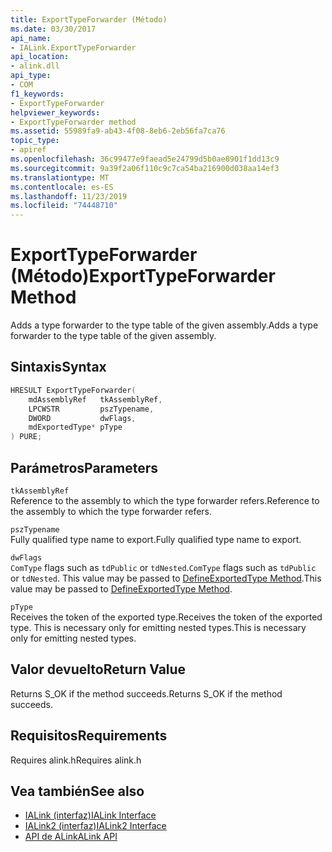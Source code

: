 ```yaml
---
title: ExportTypeForwarder (Método)
ms.date: 03/30/2017
api_name:
- IALink.ExportTypeForwarder
api_location:
- alink.dll
api_type:
- COM
f1_keywords:
- ExportTypeForwarder
helpviewer_keywords:
- ExportTypeForwarder method
ms.assetid: 55989fa9-ab43-4f08-8eb6-2eb56fa7ca76
topic_type:
- apiref
ms.openlocfilehash: 36c99477e9faead5e24799d5b0ae8901f1dd13c9
ms.sourcegitcommit: 9a39f2a06f110c9c7ca54ba216900d038aa14ef3
ms.translationtype: MT
ms.contentlocale: es-ES
ms.lasthandoff: 11/23/2019
ms.locfileid: "74448710"
---
```

# <a name="exporttypeforwarder-method"></a><span data-ttu-id="b3ea4-102">ExportTypeForwarder (Método)</span><span class="sxs-lookup"><span data-stu-id="b3ea4-102">ExportTypeForwarder Method</span></span>
<span data-ttu-id="b3ea4-103">Adds a type forwarder to the type table of the given assembly.</span><span class="sxs-lookup"><span data-stu-id="b3ea4-103">Adds a type forwarder to the type table of the given assembly.</span></span>  
  
## <a name="syntax"></a><span data-ttu-id="b3ea4-104">Sintaxis</span><span class="sxs-lookup"><span data-stu-id="b3ea4-104">Syntax</span></span>  
  
```cpp  
HRESULT ExportTypeForwarder(  
    mdAssemblyRef   tkAssemblyRef,  
    LPCWSTR         pszTypename,  
    DWORD           dwFlags,  
    mdExportedType* pType  
) PURE;  
```  
  
## <a name="parameters"></a><span data-ttu-id="b3ea4-105">Parámetros</span><span class="sxs-lookup"><span data-stu-id="b3ea4-105">Parameters</span></span>  
 `tkAssemblyRef`  
 <span data-ttu-id="b3ea4-106">Reference to the assembly to which the type forwarder refers.</span><span class="sxs-lookup"><span data-stu-id="b3ea4-106">Reference to the assembly to which the type forwarder refers.</span></span>  
  
 `pszTypename`  
 <span data-ttu-id="b3ea4-107">Fully qualified type name to export.</span><span class="sxs-lookup"><span data-stu-id="b3ea4-107">Fully qualified type name to export.</span></span>  
  
 `dwFlags`  
 <span data-ttu-id="b3ea4-108">`ComType` flags such as `tdPublic` or `tdNested`.</span><span class="sxs-lookup"><span data-stu-id="b3ea4-108">`ComType` flags such as `tdPublic` or `tdNested`.</span></span> <span data-ttu-id="b3ea4-109">This value may be passed to [DefineExportedType Method](../metadata/imetadataassemblyemit-defineexportedtype-method.md).</span><span class="sxs-lookup"><span data-stu-id="b3ea4-109">This value may be passed to [DefineExportedType Method](../metadata/imetadataassemblyemit-defineexportedtype-method.md).</span></span>  
  
 `pType`  
 <span data-ttu-id="b3ea4-110">Receives the token of the exported type.</span><span class="sxs-lookup"><span data-stu-id="b3ea4-110">Receives the token of the exported type.</span></span> <span data-ttu-id="b3ea4-111">This is necessary only for emitting nested types.</span><span class="sxs-lookup"><span data-stu-id="b3ea4-111">This is necessary only for emitting nested types.</span></span>  
  
## <a name="return-value"></a><span data-ttu-id="b3ea4-112">Valor devuelto</span><span class="sxs-lookup"><span data-stu-id="b3ea4-112">Return Value</span></span>  
 <span data-ttu-id="b3ea4-113">Returns S_OK if the method succeeds.</span><span class="sxs-lookup"><span data-stu-id="b3ea4-113">Returns S_OK if the method succeeds.</span></span>  
  
## <a name="requirements"></a><span data-ttu-id="b3ea4-114">Requisitos</span><span class="sxs-lookup"><span data-stu-id="b3ea4-114">Requirements</span></span>  
 <span data-ttu-id="b3ea4-115">Requires alink.h</span><span class="sxs-lookup"><span data-stu-id="b3ea4-115">Requires alink.h</span></span>  
  
## <a name="see-also"></a><span data-ttu-id="b3ea4-116">Vea también</span><span class="sxs-lookup"><span data-stu-id="b3ea4-116">See also</span></span>

- [<span data-ttu-id="b3ea4-117">IALink (interfaz)</span><span class="sxs-lookup"><span data-stu-id="b3ea4-117">IALink Interface</span></span>](ialink-interface.md)
- [<span data-ttu-id="b3ea4-118">IALink2 (interfaz)</span><span class="sxs-lookup"><span data-stu-id="b3ea4-118">IALink2 Interface</span></span>](ialink2-interface.md)
- [<span data-ttu-id="b3ea4-119">API de ALink</span><span class="sxs-lookup"><span data-stu-id="b3ea4-119">ALink API</span></span>](index.md)
